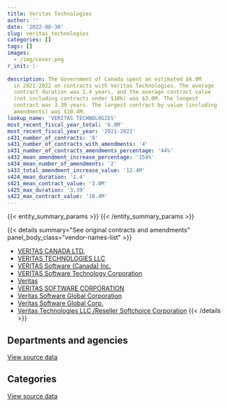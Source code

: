 ```yaml
---
title: Veritas Technologies
author: ''
date: '2022-08-30'
slug: veritas_technologies
categories: []
tags: []
images:
  - /img/cover.png
r_init: |-
  
description: The Government of Canada spent an estimated $6.0M
  in 2021-2022 on contracts with Veritas Technologies. The average
  contract duration was 1.4 years, and the average contract value
  (not including contracts under $10k) was $3.0M. The longest
  contract was 3.39 years. The largest contract by value (including
  amendments) was $10.4M.
lookup_name: 'VERITAS TECHNOLOGIES'
most_recent_fiscal_year_total: '6.0M'
most_recent_fiscal_year_year: '2021-2022'
s431_number_of_contracts: '9'
s431_number_of_contracts_with_amendments: '4'
s431_number_of_contracts_amendments_percentage: '44%'
s432_mean_amendment_increase_percentage: '154%'
s434_mean_number_of_amendments: '2'
s433_total_amendment_increase_value: '12.4M'
s424_mean_duration: '1.4'
s421_mean_contract_value: '3.0M'
s425_max_duration: '3.39'
s422_max_contract_value: '10.4M'
---
```


<script src="/rmarkdown-libs/htmlwidgets/htmlwidgets.js"></script>
<link href="/rmarkdown-libs/datatables-css/datatables-crosstalk.css" rel="stylesheet" />
<script src="/rmarkdown-libs/datatables-binding/datatables.js"></script>
<script src="/rmarkdown-libs/jquery/jquery-3.6.0.min.js"></script>
<link href="/rmarkdown-libs/dt-core-bootstrap/css/dataTables.bootstrap.min.css" rel="stylesheet" />
<link href="/rmarkdown-libs/dt-core-bootstrap/css/dataTables.bootstrap.extra.css" rel="stylesheet" />
<script src="/rmarkdown-libs/dt-core-bootstrap/js/jquery.dataTables.min.js"></script>
<script src="/rmarkdown-libs/dt-core-bootstrap/js/dataTables.bootstrap.min.js"></script>
<link href="/rmarkdown-libs/crosstalk/css/crosstalk.min.css" rel="stylesheet" />
<script src="/rmarkdown-libs/crosstalk/js/crosstalk.min.js"></script>
<script src="/rmarkdown-libs/htmlwidgets/htmlwidgets.js"></script>
<link href="/rmarkdown-libs/datatables-css/datatables-crosstalk.css" rel="stylesheet" />
<script src="/rmarkdown-libs/datatables-binding/datatables.js"></script>
<script src="/rmarkdown-libs/jquery/jquery-3.6.0.min.js"></script>
<link href="/rmarkdown-libs/dt-core-bootstrap/css/dataTables.bootstrap.min.css" rel="stylesheet" />
<link href="/rmarkdown-libs/dt-core-bootstrap/css/dataTables.bootstrap.extra.css" rel="stylesheet" />
<script src="/rmarkdown-libs/dt-core-bootstrap/js/jquery.dataTables.min.js"></script>
<script src="/rmarkdown-libs/dt-core-bootstrap/js/dataTables.bootstrap.min.js"></script>
<link href="/rmarkdown-libs/crosstalk/css/crosstalk.min.css" rel="stylesheet" />
<script src="/rmarkdown-libs/crosstalk/js/crosstalk.min.js"></script>

{{< entity_summary_params >}}
{{< /entity_summary_params >}}

{{< details summary="See original contracts and amendments" panel_body_class="vendor-names-list" >}}
- [VERITAS CANADA LTD.](https://search.open.canada.ca/en/ct/?sort=contract_value_f%20desc&page=1&search_text=%22VERITAS%20CANADA%20LTD.%22)
- [VERITAS TECHNOLOGIES LLC](https://search.open.canada.ca/en/ct/?sort=contract_value_f%20desc&page=1&search_text=%22VERITAS%20TECHNOLOGIES%20LLC%22)
- [VERITAS Software (Canada) Inc.](https://search.open.canada.ca/en/ct/?sort=contract_value_f%20desc&page=1&search_text=%22VERITAS%20Software%20%28Canada%29%20Inc.%22)
- [VERITAS Software Technology Corporation](https://search.open.canada.ca/en/ct/?sort=contract_value_f%20desc&page=1&search_text=%22VERITAS%20Software%20Technology%20Corporation%22)
- [Veritas](https://search.open.canada.ca/en/ct/?sort=contract_value_f%20desc&page=1&search_text=%22Veritas%22)
- [VERITAS SOFTWARE CORPORATION](https://search.open.canada.ca/en/ct/?sort=contract_value_f%20desc&page=1&search_text=%22VERITAS%20SOFTWARE%20CORPORATION%22)
- [Veritas Software Global Corporation](https://search.open.canada.ca/en/ct/?sort=contract_value_f%20desc&page=1&search_text=%22Veritas%20Software%20Global%20Corporation%22)
- [Veritas Software Global Corp.](https://search.open.canada.ca/en/ct/?sort=contract_value_f%20desc&page=1&search_text=%22Veritas%20Software%20Global%20Corp.%22)
- [Veritas Technologies LLC /Reseller Softchoice Corporation](https://search.open.canada.ca/en/ct/?sort=contract_value_f%20desc&page=1&search_text=%22Veritas%20Technologies%20LLC%20%2fReseller%20Softchoice%20Corporation%22)
{{< /details >}}

## Departments and agencies

<div id="htmlwidget-1" style="width:100%;height:auto;" class="datatables html-widget"></div>
<script type="application/json" data-for="htmlwidget-1">{"x":{"style":"bootstrap","filter":"none","vertical":false,"data":[["<a href=\"/departments/cer-rec/\">Canada Energy Regulator<\/a>","<a href=\"/departments/pwgsc-tpsgc/\">Public Services and Procurement Canada<\/a>","<a href=\"/departments/ssc-spc/\">Shared Services Canada<\/a>"],[10596.89,null,2588666.2],[null,null,2595758.44],[null,12767.64,5167614.79],[null,null,6015734.14]],"container":"<table class=\"table table-striped table-hover row-border order-column display\">\n  <thead>\n    <tr>\n      <th>Department<\/th>\n      <th>2018-2019<\/th>\n      <th>2019-2020<\/th>\n      <th>2020-2021<\/th>\n      <th>2021-2022<\/th>\n    <\/tr>\n  <\/thead>\n<\/table>","options":{"order":[[4,"desc"]],"pageLength":10,"autoWidth":true,"columnDefs":[{"targets":1,"render":"function(data, type, row, meta) {\n    return type !== 'display' ? data : DTWidget.formatCurrency(data, \"$\", 2, 3, \",\", \".\", true, null);\n  }"},{"targets":2,"render":"function(data, type, row, meta) {\n    return type !== 'display' ? data : DTWidget.formatCurrency(data, \"$\", 2, 3, \",\", \".\", true, null);\n  }"},{"targets":3,"render":"function(data, type, row, meta) {\n    return type !== 'display' ? data : DTWidget.formatCurrency(data, \"$\", 2, 3, \",\", \".\", true, null);\n  }"},{"targets":4,"render":"function(data, type, row, meta) {\n    return type !== 'display' ? data : DTWidget.formatCurrency(data, \"$\", 2, 3, \",\", \".\", true, null);\n  }"},{"width":"16%","targets":[1,2,3,4]},{"className":"dt-right","targets":[1,2,3,4]}],"orderClasses":false}},"evals":["options.columnDefs.0.render","options.columnDefs.1.render","options.columnDefs.2.render","options.columnDefs.3.render"],"jsHooks":[]}</script>
<p class="text-right">
<a href="https://github.com/GoC-Spending/contracts-data/tree/main/data/out/vendors/veritas_technologies/summary_by_fiscal_year_by_department.csv" class="source-data-link btn btn-link">View source data</a>
</p>

## Categories

<div id="htmlwidget-2" style="width:100%;height:auto;" class="datatables html-widget"></div>
<script type="application/json" data-for="htmlwidget-2">{"x":{"style":"bootstrap","filter":"none","vertical":false,"data":[["<a href=\"/categories/professional_services/\">Professional services<\/a>","<a href=\"/categories/information_technology/\">Information technology<\/a>"],[null,2599263.09],[null,2595758.44],[12767.64,5167614.79],[null,6015734.14]],"container":"<table class=\"table table-striped table-hover row-border order-column display\">\n  <thead>\n    <tr>\n      <th>Category<\/th>\n      <th>2018-2019<\/th>\n      <th>2019-2020<\/th>\n      <th>2020-2021<\/th>\n      <th>2021-2022<\/th>\n    <\/tr>\n  <\/thead>\n<\/table>","options":{"order":[[4,"desc"]],"dom":"t","pageLength":30,"autoWidth":true,"columnDefs":[{"targets":1,"render":"function(data, type, row, meta) {\n    return type !== 'display' ? data : DTWidget.formatCurrency(data, \"$\", 2, 3, \",\", \".\", true, null);\n  }"},{"targets":2,"render":"function(data, type, row, meta) {\n    return type !== 'display' ? data : DTWidget.formatCurrency(data, \"$\", 2, 3, \",\", \".\", true, null);\n  }"},{"targets":3,"render":"function(data, type, row, meta) {\n    return type !== 'display' ? data : DTWidget.formatCurrency(data, \"$\", 2, 3, \",\", \".\", true, null);\n  }"},{"targets":4,"render":"function(data, type, row, meta) {\n    return type !== 'display' ? data : DTWidget.formatCurrency(data, \"$\", 2, 3, \",\", \".\", true, null);\n  }"},{"width":"16%","targets":[1,2,3,4]},{"className":"dt-right","targets":[1,2,3,4]}],"orderClasses":false,"lengthMenu":[10,25,30,50,100]}},"evals":["options.columnDefs.0.render","options.columnDefs.1.render","options.columnDefs.2.render","options.columnDefs.3.render"],"jsHooks":[]}</script>
<p class="text-right">
<a href="https://github.com/GoC-Spending/contracts-data/tree/main/data/out/vendors/veritas_technologies/summary_by_fiscal_year_by_category.csv" class="source-data-link btn btn-link">View source data</a>
</p>

